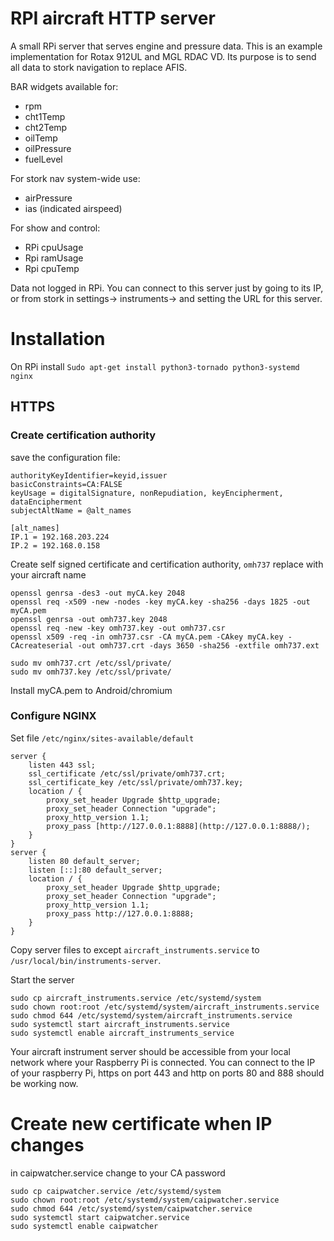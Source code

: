 # RPI aircraft HTTP server

A small RPi server that serves engine and pressure data. This is an example implementation for Rotax 912UL and MGL RDAC VD. Its purpose is to send all data to stork navigation to replace AFIS.

BAR widgets available for:

- rpm
- cht1Temp
- cht2Temp
- oilTemp
- oilPressure
- fuelLevel

For stork nav system-wide use:

- airPressure
- ias (indicated airspeed)

For show and control:

- RPi cpuUsage
- Rpi ramUsage
- Rpi cpuTemp

Data not logged in RPi. You can connect to this server just by going to its IP, or from stork in settings-> instruments-> and setting the URL for this server.

# Installation

On RPi install `Sudo apt-get install python3-tornado python3-systemd nginx`

## HTTPS

### Create certification authority

save the configuration file:

```
authorityKeyIdentifier=keyid,issuer
basicConstraints=CA:FALSE
keyUsage = digitalSignature, nonRepudiation, keyEncipherment, dataEncipherment
subjectAltName = @alt_names

[alt_names]
IP.1 = 192.168.203.224
IP.2 = 192.168.0.158
```

Create self signed certificate and certification authority, `omh737` replace with your aircraft name

```
openssl genrsa -des3 -out myCA.key 2048
openssl req -x509 -new -nodes -key myCA.key -sha256 -days 1825 -out myCA.pem
openssl genrsa -out omh737.key 2048
openssl req -new -key omh737.key -out omh737.csr
openssl x509 -req -in omh737.csr -CA myCA.pem -CAkey myCA.key -CAcreateserial -out omh737.crt -days 3650 -sha256 -extfile omh737.ext

sudo mv omh737.crt /etc/ssl/private/
sudo mv omh737.key /etc/ssl/private/
```

Install myCA.pem to Android/chromium

### Configure NGINX

Set file `/etc/nginx/sites-available/default`

```
server {
	listen 443 ssl;
	ssl_certificate /etc/ssl/private/omh737.crt;
	ssl_certificate_key /etc/ssl/private/omh737.key;
	location / {
		proxy_set_header Upgrade $http_upgrade;
		proxy_set_header Connection "upgrade";
		proxy_http_version 1.1;
		proxy_pass [http://127.0.0.1:8888](http://127.0.0.1:8888/);
	}
}
server {
	listen 80 default_server;
	listen [::]:80 default_server;
	location / {
		proxy_set_header Upgrade $http_upgrade;
		proxy_set_header Connection "upgrade";
		proxy_http_version 1.1;
		proxy_pass http://127.0.0.1:8888;
	}
}
```

Copy server files to except `aircraft_instruments.service` to `/usr/local/bin/instruments-server`.

Start the server

```
sudo cp aircraft_instruments.service /etc/systemd/system
sudo chown root:root /etc/systemd/system/aircraft_instruments.service
sudo chmod 644 /etc/systemd/system/aircraft_instruments.service
sudo systemctl start aircraft_instruments.service
sudo systemctl enable aircraft_instruments_service
```

Your aircraft instrument server should be accessible from your local network where your Raspberry Pi is connected. You can connect to the IP of your raspberry Pi, https on port 443 and http on ports 80 and 888 should be working now.

# Create new certificate when IP changes

in caipwatcher.service change <PASS> to your CA password

```
sudo cp caipwatcher.service /etc/systemd/system
sudo chown root:root /etc/systemd/system/caipwatcher.service
sudo chmod 644 /etc/systemd/system/caipwatcher.service
sudo systemctl start caipwatcher.service
sudo systemctl enable caipwatcher
```
